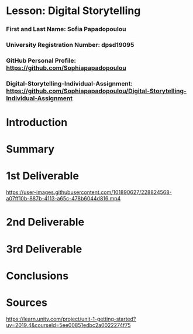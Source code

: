 # Lesson: Digital Storytelling

### First and Last Name: Sofia Papadopoulou
### University Registration Number: dpsd19095
### GitHub Personal Profile: https://github.com/Sophiapapadopoulou
### Digital-Storytelling-Individual-Assignment: https://github.com/Sophiapapadopoulou/Digital-Storytelling-Individual-Assignment

# Introduction



# Summary


# 1st Deliverable


https://user-images.githubusercontent.com/101890627/228824568-a07ff10b-887b-4113-a65c-478b6044d816.mp4



# 2nd Deliverable


# 3rd Deliverable 


# Conclusions


# Sources
https://learn.unity.com/project/unit-1-getting-started?uv=2019.4&courseId=5ee00851edbc2a0022274f75

